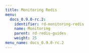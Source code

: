 ```yaml
---
title: Monitoring Redis
menu:
  docs_0.9.0-rc.2:
    identifier: rd-monitoring-redis
    name: Monitoring
    parent: rd-redis-guides
    weight: 25
menu_name: docs_0.9.0-rc.2
---
```

